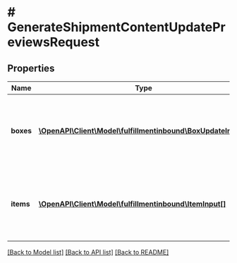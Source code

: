 # # GenerateShipmentContentUpdatePreviewsRequest

## Properties

Name | Type | Description | Notes
------------ | ------------- | ------------- | -------------
**boxes** | [**\OpenAPI\Client\Model\fulfillmentinbound\BoxUpdateInput[]**](BoxUpdateInput.md) | A list of boxes that will be present in the shipment after the update. |
**items** | [**\OpenAPI\Client\Model\fulfillmentinbound\ItemInput[]**](ItemInput.md) | A list of all items that will be present in the shipment after the update. |

[[Back to Model list]](../../README.md#models) [[Back to API list]](../../README.md#endpoints) [[Back to README]](../../README.md)
